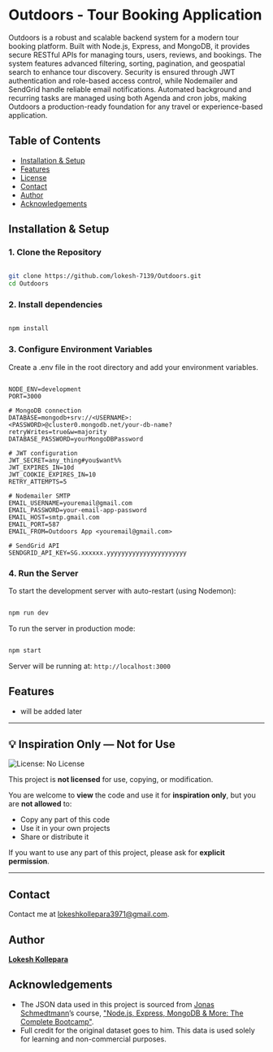 # Outdoors - Tour Booking Application

Outdoors is a robust and scalable backend system for a modern tour booking platform. Built with Node.js, Express, and MongoDB, it provides secure RESTful APIs for managing tours, users, reviews, and bookings. The system features advanced filtering, sorting, pagination, and geospatial search to enhance tour discovery. Security is ensured through JWT authentication and role-based access control, while Nodemailer and SendGrid handle reliable email notifications. Automated background and recurring tasks are managed using both Agenda and cron jobs, making Outdoors a production-ready foundation for any travel or experience-based application.

## Table of Contents

- [Installation & Setup](#installation--setup)
- [Features](#features)
- [License](#-inspiration-only--not-for-use)
- [Contact](#contact)
- [Author](#author)
- [Acknowledgements](#acknowledgements)

## Installation & Setup

### 1. Clone the Repository

```bash

git clone https://github.com/lokesh-7139/Outdoors.git
cd Outdoors
```

### 2. Install dependencies

```bash

npm install
```

### 3. Configure Environment Variables

Create a .env file in the root directory and add your environment variables.

```env

NODE_ENV=development
PORT=3000

# MongoDB connection
DATABASE=mongodb+srv://<USERNAME>:<PASSWORD>@cluster0.mongodb.net/your-db-name?retryWrites=true&w=majority
DATABASE_PASSWORD=yourMongoDBPassword

# JWT configuration
JWT_SECRET=any_thing#you$want%%
JWT_EXPIRES_IN=10d
JWT_COOKIE_EXPIRES_IN=10
RETRY_ATTEMPTS=5

# Nodemailer SMTP
EMAIL_USERNAME=youremail@gmail.com
EMAIL_PASSWORD=your-email-app-password
EMAIL_HOST=smtp.gmail.com
EMAIL_PORT=587
EMAIL_FROM=Outdoors App <youremail@gmail.com>

# SendGrid API
SENDGRID_API_KEY=SG.xxxxxx.yyyyyyyyyyyyyyyyyyyyyy

```

### 4. Run the Server

To start the development server with auto-restart (using Nodemon):

```bash

npm run dev
```

To run the server in production mode:

```bash

npm start
```

Server will be running at: `http://localhost:3000`

## Features

- will be added later

---

## 💡 Inspiration Only — Not for Use

![License: No License](https://img.shields.io/badge/license-NO--LICENSE-red)

This project is **not licensed** for use, copying, or modification.

You are welcome to **view** the code and use it for **inspiration only**, but you are **not allowed** to:

- Copy any part of this code
- Use it in your own projects
- Share or distribute it

If you want to use any part of this project, please ask for **explicit permission**.

---

## Contact

Contact me at [lokeshkollepara3971@gmail.com](mailto:lokeshkollepara3971@gmail.com).

## Author

**[Lokesh Kollepara](https://www.linkedin.com/in/kollepara-bapiraju/)**

## Acknowledgements

- The JSON data used in this project is sourced from [Jonas Schmedtmann](https://github.com/jonasschmedtmann)’s course, ["Node.js, Express, MongoDB & More: The Complete Bootcamp"](https://www.udemy.com/course/nodejs-express-mongodb-bootcamp/).
- Full credit for the original dataset goes to him. This data is used solely for learning and non-commercial purposes.
